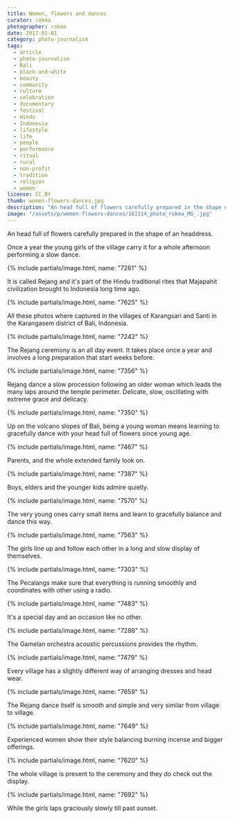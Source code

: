 ```yaml
---
title: Women, flowers and dances
curator: rokma
photographer: rokma
date: 2017-01-01
category: photo-journalism
tags:
  - article
  - photo-journalism
  - Bali
  - black-and-white
  - beauty
  - community
  - culture
  - celebration
  - documentary
  - festival
  - Hindu
  - Indonesia
  - lifestyle
  - life
  - people
  - performance
  - ritual
  - rural
  - non-profit
  - tradition
  - religion
  - women
license: CC_BY
thumb: women-flowers-dances.jpg
description: "An head full of flowers carefully prepared in the shape of an headdress. Once a year the young girls of the village carry it for a whole afternoon performing a slow dance."
image: "/assets/p/women-flowers-dances/161114_photo_rokma_MG_.jpg"
---
```


An head full of flowers carefully prepared in the shape of an headdress.

Once a year the young girls of the village carry it for a whole afternoon performing a slow dance.


{% include partials/image.html, name: "7261" %}

It is called Rejang and it's part of the Hindu traditional rites that Majapahit civilization brought to Indonesia long time ago.


{% include partials/image.html, name: "7625" %}

All these photos where captured in the villages of Karangsari and Santi in the Karangasem district of Bali, Indonesia.

{% include partials/image.html, name: "7242" %}

The Rejang ceremony is an all day event. It takes place once a year and involves a long preparation that start weeks before.

{% include partials/image.html, name: "7356" %}

Rejang dance a slow procession following an older woman which leads the many laps around the temple perimeter. Delicate, slow, oscillating with extreme grace and delicacy.

{% include partials/image.html, name: "7350" %}


Up on the volcano slopes of Bali, being a young woman means learning to gracefully dance with your head full of flowers since young age.


{% include partials/image.html, name: "7467" %}

Parents, and the whole extended family look on.

{% include partials/image.html, name: "7387" %}


Boys, elders and the younger kids admire quietly.


{% include partials/image.html, name: "7570" %}

The very young ones carry small items and learn to gracefully balance and dance this way.

{% include partials/image.html, name: "7563" %}

The girls line up and follow each other in a long and slow display of themselves.

{% include partials/image.html, name: "7303" %}

The Pecalangs make sure that everything is running smoothly and coordinates with other using a radio.

{% include partials/image.html, name: "7483" %}

It's a special day and an occasion like no other.

{% include partials/image.html, name: "7288" %}

The Gamelan orchestra acoustic percussions provides the rhythm.

{% include partials/image.html, name: "7479" %}

Every village has a slightly different way of arranging dresses and head wear.

{% include partials/image.html, name: "7659" %}

The Rejang dance itself is smooth and simple and very similar from village to village.

{% include partials/image.html, name: "7649" %}

Experienced women show their style balancing burning incense and bigger offerings.

{% include partials/image.html, name: "7620" %}

The whole village is present to the ceremony and they do check out the display.

{% include partials/image.html, name: "7692" %}

While the girls laps graciously slowly till past sunset.
